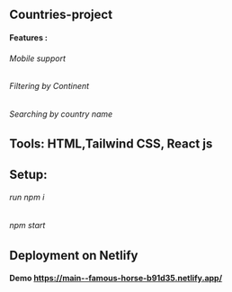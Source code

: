 ## Countries-project
#### Features :
###### Mobile support
###### Filtering by Continent 
###### Searching by country name

## Tools: HTML,Tailwind CSS, React js

## Setup:  
###### run npm i 
###### npm start 



## Deployment on Netlify
#### Demo https://main--famous-horse-b91d35.netlify.app/  
